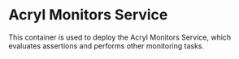 # Acryl Monitors Service

This container is used to deploy the Acryl Monitors Service,
which evaluates assertions and performs other monitoring tasks. 

